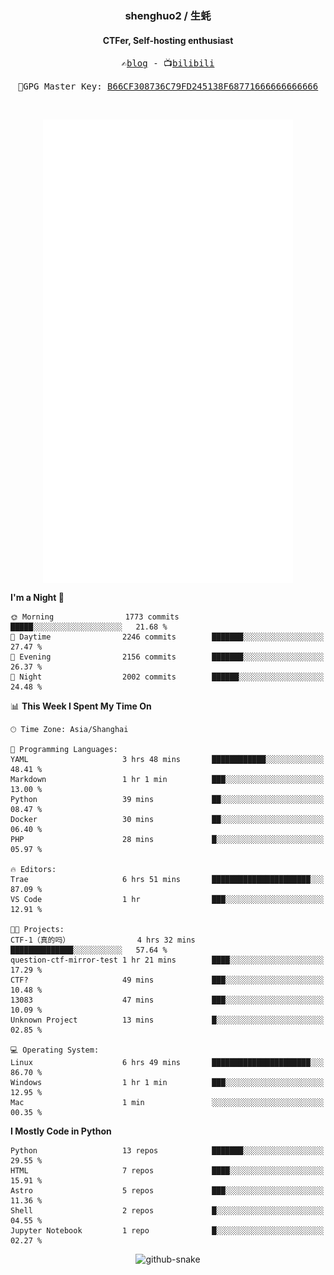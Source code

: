 <h3 align="center"> shenghuo2 / 生蚝 </h3>
<h4 align="center" >CTFer, Self-hosting enthusiast</h3>


<p align="center">
  <samp>
    ✍️<a href="https://blog.shenghuo2.top/">blog</a> -
    📺<a href="https://space.bilibili.com/85894935">bilibili</a>
  </samp>
</p>
<p align="center">
  <samp>
     🔐GPG Master Key: <a align="center" href="https://github.com/shenghuo2.gpg">B66CF308736C79FD245138F68771666666666666</a>
  </samp>
</p>
<br>
<p align="center">
  <a href="https://github.com/shenghuo2">
    <img width="400" align="top" src="https://github.com/shenghuo2/shenghuo2/blob/main/metrics.left.svg" />
  </a>
  <a href="https://github.com/shenghuo2">
    <img width="400" align="top" src="https://github.com/shenghuo2/shenghuo2/blob/main/metrics.right.svg" />
  </a>
</p>


<!--START_SECTION:waka-->
**I'm a Night 🦉** 

```text
🌞 Morning                1773 commits        █████░░░░░░░░░░░░░░░░░░░░   21.68 % 
🌆 Daytime                2246 commits        ███████░░░░░░░░░░░░░░░░░░   27.47 % 
🌃 Evening                2156 commits        ███████░░░░░░░░░░░░░░░░░░   26.37 % 
🌙 Night                  2002 commits        ██████░░░░░░░░░░░░░░░░░░░   24.48 % 
```


📊 **This Week I Spent My Time On** 

```text
🕑︎ Time Zone: Asia/Shanghai

💬 Programming Languages: 
YAML                     3 hrs 48 mins       ████████████░░░░░░░░░░░░░   48.41 % 
Markdown                 1 hr 1 min          ███░░░░░░░░░░░░░░░░░░░░░░   13.00 % 
Python                   39 mins             ██░░░░░░░░░░░░░░░░░░░░░░░   08.47 % 
Docker                   30 mins             ██░░░░░░░░░░░░░░░░░░░░░░░   06.40 % 
PHP                      28 mins             █░░░░░░░░░░░░░░░░░░░░░░░░   05.97 % 

🔥 Editors: 
Trae                     6 hrs 51 mins       ██████████████████████░░░   87.09 % 
VS Code                  1 hr                ███░░░░░░░░░░░░░░░░░░░░░░   12.91 % 

🐱‍💻 Projects: 
CTF-1（真的吗）               4 hrs 32 mins       ██████████████░░░░░░░░░░░   57.64 % 
question-ctf-mirror-test 1 hr 21 mins        ████░░░░░░░░░░░░░░░░░░░░░   17.29 % 
CTF?                     49 mins             ███░░░░░░░░░░░░░░░░░░░░░░   10.48 % 
13083                    47 mins             ███░░░░░░░░░░░░░░░░░░░░░░   10.09 % 
Unknown Project          13 mins             █░░░░░░░░░░░░░░░░░░░░░░░░   02.85 % 

💻 Operating System: 
Linux                    6 hrs 49 mins       ██████████████████████░░░   86.70 % 
Windows                  1 hr 1 min          ███░░░░░░░░░░░░░░░░░░░░░░   12.95 % 
Mac                      1 min               ░░░░░░░░░░░░░░░░░░░░░░░░░   00.35 % 
```

**I Mostly Code in Python** 

```text
Python                   13 repos            ███████░░░░░░░░░░░░░░░░░░   29.55 % 
HTML                     7 repos             ████░░░░░░░░░░░░░░░░░░░░░   15.91 % 
Astro                    5 repos             ███░░░░░░░░░░░░░░░░░░░░░░   11.36 % 
Shell                    2 repos             █░░░░░░░░░░░░░░░░░░░░░░░░   04.55 % 
Jupyter Notebook         1 repo              █░░░░░░░░░░░░░░░░░░░░░░░░   02.27 % 
```




<!--END_SECTION:waka-->


<div align="center">
  <picture>
    <source media="(prefers-color-scheme: dark)" srcset="https://gist.githubusercontent.com/shenghuo2/bfce20b14ab0484cef03bae6e60e0b3a/raw/github-snake-dark.svg" />
    <source media="(prefers-color-scheme: light)" srcset="https://gist.githubusercontent.com/shenghuo2/bfce20b14ab0484cef03bae6e60e0b3a/raw/github-snake.svg" />
    <img alt="github-snake" src="https://gist.githubusercontent.com/shenghuo2/bfce20b14ab0484cef03bae6e60e0b3a/raw/github-snake.svg" />
  </picture>
</div>

<!--
**shenghuo2/shenghuo2** is a ✨ _special_ ✨ repository because its `README.md` (this file) appears on your GitHub profile.

Here are some ideas to get you started:

- 🔭 I’m currently working on ...
- 🌱 I’m currently learning ...
- 👯 I’m looking to collaborate on ...
- 🤔 I’m looking for help with ...
- 💬 Ask me about ...
- 📫 How to reach me: ...
- 😄 Pronouns: ...
- ⚡ Fun fact: ...
-->
